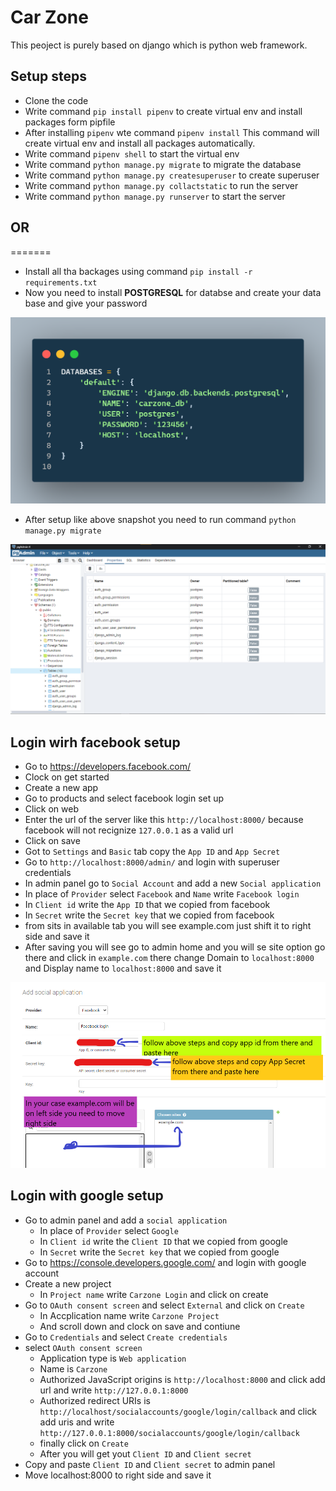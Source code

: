 # Car Zone
This peoject is purely based on django which is python web framework.

## Setup steps
- Clone the code
- Write command `pip install pipenv` to create virtual env and install packages form pipfile
- After installing `pipenv` wte command `pipenv install` This command will create virtual env and install all packages automatically.
- Write command `pipenv shell` to start the virtual env
- Write command `python manage.py migrate` to migrate the database
- Write command `python manage.py createsuperuser` to create superuser
- Write command `python manage.py collactstatic` to run the server
- Write command `python manage.py runserver` to start the server

## OR
=======

- Install all tha backages using command `pip install -r requirements.txt`
- Now you need to install **POSTGRESQL** for databse and create your data base and give your password

![postgresql setup snapshot](./resources/code_postgre.png)

- After setup like above snapshot you need to run command `python manage.py migrate`

![postgresql setup snapshot](./resources/postgre_table.png)

## Login wirh facebook setup
- Go to https://developers.facebook.com/
- Clock on get started
- Create a new app
- Go to products and select facebook login set up
- Click on web
- Enter the url of the server like this `http://localhost:8000/` because facebook will not recignize `127.0.0.1` as a valid url
- Click on save
- Got to `Settings` and `Basic` tab copy the `App ID` and `App Secret`
- Go to `http://localhost:8000/admin/` and login with superuser credentials
- In admin panel go to `Social Account` and add a new `Social application`
- In place of `Provider` select `Facebook` and `Name` write `Facebook login`
- In `Client id` write the `App ID` that we copied from facebook
- In `Secret` write the `Secret key` that we copied from facebook
- from sits in available tab you will see example.com just shift it to right side and save it
- After saving you will see go to admin home and you will se site option go there and click in `example.com` there change Domain to `localhost:8000` and Display name to `localhost:8000` and save it

![postgresql setup snapshot](./resources/facebook_setup.png)

## Login with google setup
- Go to admin panel and add a `social application`
    - In place of `Provider` select `Google`
    - In `Client id` write the `Client ID` that we copied from google
    - In `Secret` write the `Secret key` that we copied from google
- Go to https://console.developers.google.com/ and login with google account
- Create a new project
    - In `Project name` write `Carzone Login` and click on create
- Go to `OAuth consent screen` and select `External` and click on `Create`
    - In Accplication name write `Carzone Project`
    - And scroll down and clock on save and contiune
- Go to `Credentials` and select `Create credentials`
- select `OAuth consent screen`
    - Application type is `Web application`
    - Name is `Carzone`
    - Authorized JavaScript origins is `http://localhost:8000` and click add url and write `http://127.0.0.1:8000`
    - Authorized redirect URIs is `http://localhost/socialaccounts/google/login/callback` and click add uris and write `http://127.0.0.1:8000/socialaccounts/google/login/callback`
    - finally click on `Create`
    - After you will get yout `Client ID` and `Client secret`
- Copy and paste `Client ID` and `Client secret` to admin panel
- Move localhost:8000 to right side and save it
